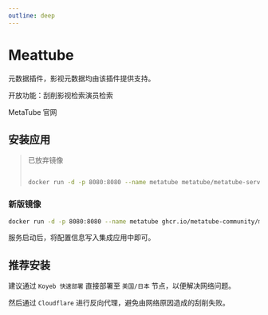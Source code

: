 ```yaml
---
outline: deep
---
```


# Meattube

元数据插件，影视元数据均由该插件提供支持。

开放功能：<a-space><a-tag color="blue">刮削</a-tag><a-tag color="blue">影视检索</a-tag><a-tag color="blue">演员检索</a-tag></a-space> 

<a-link href="https://metatube-community.github.io/" icon target="_blank">MetaTube 官网</a-link>

## 安装应用

> 已放弃镜像
> 
> ```sh [docker-cli]
> 
> docker run -d -p 8080:8080 --name metatube metatube/metatube-server:latest
> 
> ```

### 新版镜像
```sh [docker-cli]
docker run -d -p 8080:8080 --name metatube ghcr.io/metatube-community/metatube-server:latest
```

服务启动后，将配置信息写入集成应用中即可。


## 推荐安装

建议通过 `Koyeb 快速部署` 直接部署至 `美国/日本` 节点，以便解决网络问题。

然后通过 `Cloudflare` 进行反向代理，避免由网络原因造成的刮削失败。
